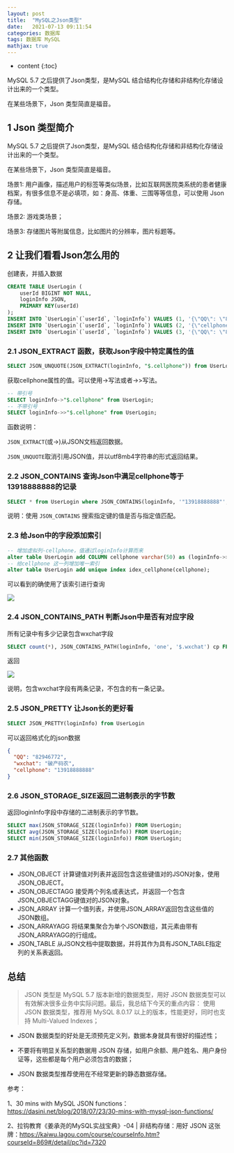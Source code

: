 ```yaml
---
layout: post
title:  "MySQL之Json类型"
date:   2021-07-13 09:11:54
categories: 数据库
tags: 数据库 MySQL
mathjax: true
---
```


* content
{:toc}


MySQL 5.7 之后提供了Json类型，是MySQL 结合结构化存储和非结构化存储设计出来的一个类型。

在某些场景下，Json 类型简直是福音。





## 1 Json 类型简介

MySQL 5.7 之后提供了Json类型，是MySQL 结合结构化存储和非结构化存储设计出来的一个类型。

在某些场景下，Json 类型简直是福音。

场景1: 用户画像，描述用户的标签等类似场景，比如互联网医院类系统的患者健康档案，有很多信息不是必填项，如：身高、体重、三围等等信息，可以使用 Json 存储。

场景2: 游戏类场景；

场景3: 存储图片等附属信息，比如图片的分辨率，图片标题等。

## 2 让我们看看Json怎么用的

创建表，并插入数据

```sql
CREATE TABLE UserLogin (
    userId BIGINT NOT NULL,
    loginInfo JSON,
    PRIMARY KEY(userId)
);
INSERT INTO `UserLogin`(`userId`, `loginInfo`) VALUES (1, '{\"QQ\": \"82946772\", \"wxchat\": \"破产码农\", \"cellphone\": \"13918888888\"}');
INSERT INTO `UserLogin`(`userId`, `loginInfo`) VALUES (2, '{\"cellphone\": \"15026888888\"}');
INSERT INTO `UserLogin`(`userId`, `loginInfo`) VALUES (3, '{\"QQ\": \"82946772\", \"wxchat\": \"破产码农\", \"cellphone\": \"13918888889\"}');
```

### 2.1 JSON_EXTRACT 函数，获取Json字段中特定属性的值

```sql
SELECT JSON_UNQUOTE(JSON_EXTRACT(loginInfo, "$.cellphone")) from UserLogin;
```
获取cellphone属性的值。可以使用->写法或者->>写法。

```sql
-- 带引号
SELECT loginInfo->"$.cellphone" from UserLogin;
-- 不带引号
SELECT loginInfo->>"$.cellphone" from UserLogin;
```

函数说明：

`JSON_EXTRACT`(或->)从JSON文档返回数据。

`JSON_UNQUOTE`取消引用JSON值，并以utf8mb4字符串的形式返回结果。

### 2.2 JSON_CONTAINS 查询Json中满足cellphone等于13918888888的记录

```sql
SELECT * from UserLogin where JSON_CONTAINS(loginInfo, '"13918888888"', '$.cellphone')
```

说明：使用 `JSON_CONTAINS` 搜索指定键的值是否与指定值匹配。

### 2.3 给Json中的字段添加索引

```sql
-- 增加虚拟列-cellphone，值通过loginInfo计算而来
alter table UserLogin add COLUMN cellphone varchar(50) as (loginInfo->>"$.cellphone");
-- 给cellphone 这一列增加唯一索引
alter table UserLogin add unique index idex_cellphone(cellphone);
```
可以看到的确使用了该索引进行查询

![](https://files.mdnice.com/user/13344/ad43d84f-e842-4f25-be98-51453f23b992.png)

### 2.4 JSON_CONTAINS_PATH 判断Json中是否有对应字段

所有记录中有多少记录包含wxchat字段

```sql
SELECT count(*), JSON_CONTAINS_PATH(loginInfo, 'one', '$.wxchat') cp FROM UserLogin GROUP BY cp
```
返回

![](https://files.mdnice.com/user/13344/50d21763-b0b4-48e2-a118-eee2ac30f7e1.png)

说明，包含wxchat字段有两条记录，不包含的有一条记录。

### 2.5 JSON_PRETTY 让Json长的更好看

```SQL
SELECT JSON_PRETTY(loginInfo) from UserLogin 
```

可以返回格式化的json数据

```json
{
  "QQ": "82946772",
  "wxchat": "破产码农",
  "cellphone": "13918888888"
}
```

### 2.6 JSON_STORAGE_SIZE返回二进制表示的字节数

返回loginInfo字段中存储的二进制表示的字节数。

```sql
SELECT max(JSON_STORAGE_SIZE(loginInfo)) FROM UserLogin;
SELECT avg(JSON_STORAGE_SIZE(loginInfo)) FROM UserLogin;
SELECT min(JSON_STORAGE_SIZE(loginInfo)) FROM UserLogin;
```

### 2.7 其他函数

- JSON_OBJECT 计算键值对列表并返回包含这些键值对的JSON对象，使用JSON_OBJECT。
- JSON_OBJECTAGG 接受两个列名或表达式，并返回一个包含JSON_OBJECTAGG键值对的JSON对象。
- JSON_ARRAY 计算一个值列表，并使用JSON_ARRAY返回包含这些值的JSON数组。
- JSON_ARRAYAGG 将结果集聚合为单个JSON数组，其元素由带有JSON_ARRAYAGG的行组成。
- JSON_TABLE 从JSON文档中提取数据，并将其作为具有JSON_TABLE指定列的关系表返回。

## 总结

> JSON 类型是 MySQL 5.7 版本新增的数据类型，用好 JSON 数据类型可以有效解决很多业务中实际问题。最后，我总结下今天的重点内容： 使用 JSON 数据类型，推荐用 MySQL 8.0.17 以上的版本，性能更好，同时也支持 Multi-Valued Indexes；

- JSON 数据类型的好处是无须预先定义列，数据本身就具有很好的描述性；

- 不要将有明显关系型的数据用 JSON 存储，如用户余额、用户姓名、用户身份证等，这些都是每个用户必须包含的数据；

- JSON 数据类型推荐使用在不经常更新的静态数据存储。

参考：

1、30 mins with MySQL JSON functions：https://dasini.net/blog/2018/07/23/30-mins-with-mysql-json-functions/

2、拉钩教育《姜承尧的MySQL实战宝典》-04 | 非结构存储：用好 JSON 这张牌：https://kaiwu.lagou.com/course/courseInfo.htm?courseId=869#/detail/pc?id=7320





